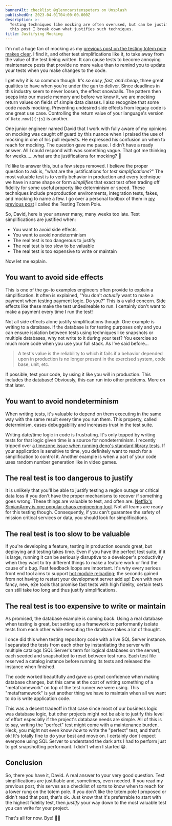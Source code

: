 ```yaml
---
bannerAlt: checklist @glenncarstenspeters on Unsplash
publishedOn: 2023-04-01T04:00:00.000Z
description: >-
  Testing techniques like mocking are often overused, but can be justified. In
  this post I break down what justifies such techniques.
title: Justifying Mocking
---
```


I'm not a huge fan of mocking as my [previous post on the testing totem pole makes clear](you-probably-dont-need-mocking). I find it, and other test simplifications like it, to take away from the value of the test being written. It can cause tests to become annoying maintenance pests that provide no more value than to remind you to update your tests when you make changes to the code.

I get why it is so common though. _It's so easy, fast, and cheap_, three great qualities to have when you're under the gun to deliver. Since deadlines in this industry seem to never loosen, the effect snowballs. The pattern then seeps into our muscle memory and before we know it, we are mocking return values on fields of simple data classes. I also recognize that some code _needs_ mocking. Preventing undesired side effects from legacy code is one great use case. Controlling the return value of your language's version of `Date.now(){:js}` is another.

One junior engineer named David that I work with fully aware of my opinions on mocking was caught off guard by this nuance when I praised the use of mocking in one of his pull requests. He expressed his confusion on when to reach for mocking. The question gave me pause. I didn't have a ready answer. All I could respond with was something vague. That got me thinking for weeks......what are the justifications for mocking? 🤔

I'd like to answer this, but a few steps removed. I believe the proper question to ask is, "what are the justifications for _test simplifications_?" The most valuable test is to verify behavior in production and every technique we have in some shape or form _simplifies_ that exact test often trading off fidelity for some useful property like determinism or speed. These techniques include preproduction environments, integration tests, fakes, and mocking to name a few. I go over a personal toolbox of them in [my previous post](you-probably-dont-need-mocking) I called the Testing Totem Pole.

So, David, here is your answer many, many weeks too late. Test simplifications are justified when:

- You want to avoid side effects
- You want to avoid nondeterminism
- The real test is too dangerous to justify
- The real test is too slow to be valuable
- The real test is too expensive to write or maintain

Now let me explain.

## You want to avoid side effects

This is one of the go-to examples engineers often provide to explain a simplification. It often is explained, "You don't _actually_ want to make a payment when testing payment logic. Do you?" This is a valid concern. Side effects like these make the test undesireable to run. I certainly don't want to make a payment every time I run the test!

Not all side effects alone justify simplifications though. One example is writing to a database. If the database is for testing purposes only and you can ensure isolation between tests using techniques like snapshots or multiple databases, why not write to it during your test? You exercise so much more code when you use your full stack. As I've said before...

> A test's value is the reliability to which it fails if a behavior depended upon in production is no longer present in the exercised system, code base, unit, etc.

If possible, test your code, by using it like you will in production. This includes the database! Obviously, this can run into other problems. More on that later.

## You want to avoid nondeterminism

When writing tests, it's valuable to depend on them executing in the same way with the same result every time you run them. This property, called determinism, eases debuggability and increases trust in the test suite.

Writing date/time logic in code is frustrating. It's only topped by writing tests for that logic given time is a source for nondeterminism. I recently tripped over [a timezone issue when running deno's standard library tests](https://github.com/denoland/deno_std/pull/3295). If your application is sensitive to time, you definitely want to reach for a simplification to control it. Another example is when a part of your code uses random number generation like in video games.

## The real test is too dangerous to justify

It is unlikely that you'll be able to justify testing a region outage or critical data loss if you don't have the proper mechanisms to recover if something goes wrong. These things are valuable to test, and often are. [Netflix's SimianArmy is one popular chaos engineering tool](https://github.com/Netflix/SimianArmy). Not all teams are ready for this testing though. Consequently, if you can't guarantee the safety of mission critical services or data, you should look for simplifications.

## The real test is too slow to be valuable

If you're developing a feature, testing in production sounds great, but deploying and testing takes time. Even if you have the perfect test suite, if it is large, running it can be seriously disruptive to a developer's productivity when they want to try different things to make a feature work or find the cause of a bug. Fast feedback loops are important. It's why every serious front end tool aims to support [hot module reloading](https://webpack.js.org/concepts/hot-module-replacement/); the seconds gained from not having to restart your development server add up! Even with new fancy, new, e2e tools that promise fast tests with high fidelity, certain tests can still take too long and thus justify simplifications.

## The real test is too expensive to write or maintain

As promised, the database example is coming back. Using a real database when testing is great, but setting up a framework to performantly isolate tests from each other while executing the database takes a lot of thought.

I once did this when testing repository code with a live SQL Server instance. I separated the tests from each other by instantiating the server with multiple catalogs (SQL Server's term for logical databases on the server), each seeded and snapshotted to reset between test runs. Each test file reserved a catalog instance before running its tests and released the instance when finished.

The code worked beautifully and gave us great confidence when making database changes, but this came at the cost of writing something of a "metaframework" on top of the test runner we were using. This "metaframework" is yet another thing we have to maintain when all we want to do is write application code.

This was a decent tradeoff in that case since most of our business logic was database logic, but other projects might not be able to justify this level of effort especially if the project's database needs are simple. All of this is to say, writing the "perfect" test might come with a maintenance burden. Heck, you might not even know _how_ to write the "perfect" test, and that's ok! It's totally fine to do your best and move on. I certainly don't expect everyone using SQL Server to understand the dark arts I had to perform just to get snapshotting performant. I didn't when I started 😁.

## Conclusion

So, there you have it, David. A real answer to your very good question. Test simplifications are justifiable and, sometimes, even needed. If you read my previous post, this serves as a checklist of sorts to know when to reach for a lower rung on the totem pole. If you don't like the totem pole I proposed or didn't read that post, that's ok. Just know that it's preferrable to start with the highest fidelity test, then _justify_ your way down to the most valuable test you can write for your project.

That's all for now. Bye! 👋🏻
